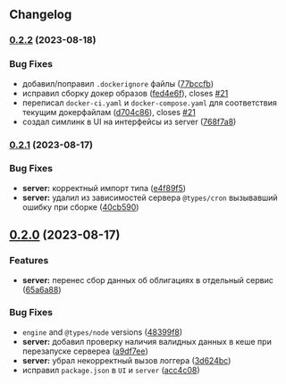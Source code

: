 ## Changelog
### [0.2.2](https://github.com/rame0/bonds-filter-tinkoff/compare/v0.2.1...v0.2.2) (2023-08-18)


### Bug Fixes

* добавил/поправил `.dockerignore` файлы ([77bccfb](https://github.com/rame0/bonds-filter-tinkoff/commit/77bccfb427af295f5c59d8b03bbe9caf42e16e56))
* исправил сборку докер образов ([fed4e6f](https://github.com/rame0/bonds-filter-tinkoff/commit/fed4e6fddabea71fcddf2a7571fa6a57e4aed758)), closes [#21](https://github.com/rame0/bonds-filter-tinkoff/issues/21)
* переписал `docker-ci.yaml` и `docker-compose.yaml` для соответствия текущим докерфайлам ([d704c86](https://github.com/rame0/bonds-filter-tinkoff/commit/d704c86edf1fba5b37c927b616fb014060cee7c5)), closes [#21](https://github.com/rame0/bonds-filter-tinkoff/issues/21)
* создал симлинк в UI на интерфейсы из server ([768f7a8](https://github.com/rame0/bonds-filter-tinkoff/commit/768f7a8bc664f095d62fb591272030da1ea1f3dc))

### [0.2.1](https://github.com/rame0/bonds-filter-tinkoff/compare/v0.2.0...v0.2.1) (2023-08-17)


### Bug Fixes

* **server:** корректный импорт типа ([e4f89f5](https://github.com/rame0/bonds-filter-tinkoff/commit/e4f89f5cf77ef73c2cb5aae55f42a5e0f2b184fa))
* **server:** удалил из зависимостей сервера `@types/cron` вызывавший ошибку при сборке ([40cb590](https://github.com/rame0/bonds-filter-tinkoff/commit/40cb590c88f445fc584adfc2d1ebaa7c45215d11))

## [0.2.0](https://github.com/rame0/bonds-filter-tinkoff/compare/v0.1.0...v0.2.0) (2023-08-17)


### Features

* **server:** перенес сбор данных об облигациях в отдельный сервис ([65a6a88](https://github.com/rame0/bonds-filter-tinkoff/commit/65a6a885876e02c451451b1d61456ee162c5c487))


### Bug Fixes

* `engine` and `@types/node` versions ([48399f8](https://github.com/rame0/bonds-filter-tinkoff/commit/48399f83adc4c3d674fc23841185a50e6a4d1924))
* **server:** добавил проверку наличия валидных данных в кеше при перезапуске сервереа ([a9df7ee](https://github.com/rame0/bonds-filter-tinkoff/commit/a9df7ee9b606d1a78613fe1b889d660dffef2611))
* **server:** убрал некорректный вызов логгера ([3d624bc](https://github.com/rame0/bonds-filter-tinkoff/commit/3d624bc1dfe5001ad91b9f47b4695e418c870c3f))
* исправил `package.json` в `UI` и `server` ([acc4c08](https://github.com/rame0/bonds-filter-tinkoff/commit/acc4c086bd7752dcb14e47b58b17c289f5011027))
